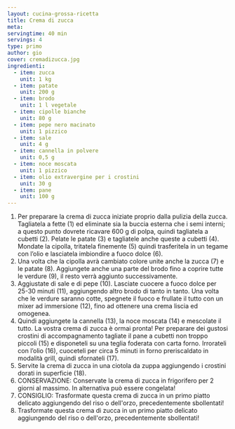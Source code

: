 ```yaml
---
layout: cucina-grossa-ricetta
title: Crema di zucca
meta:
servingtime: 40 min
servings: 4
type: primo
author: gio
cover: cremadizucca.jpg
ingredienti:
  - item: zucca
    unit: 1 kg
  - item: patate
    unit: 200 g
  - item: brodo
    unit: 1 l vegetale
  - item: cipolle bianche
    unit: 80 g
  - item: pepe nero macinato
    unit: 1 pizzico
  - item: sale
    unit: 4 g
  - item: cannella in polvere
    unit: 0,5 g
  - item: noce moscata
    unit: 1 pizzico
  - item: olio extravergine per i crostini
    unit: 30 g
  - item: pane
    unit: 100 g
---
```


1. Per preparare la crema di zucca iniziate proprio dalla pulizia della zucca. Tagliatela a fette (1) ed eliminate sia la buccia esterna che i semi interni; a questo punto dovrete ricavare 600 g di polpa,  quindi tagliatela a cubetti (2). Pelate le patate (3) e tagliatele anche queste a cubetti (4). Mondate la cipolla, tritatela finemente (5) quindi trasferitela in un tegame con l’olio e lasciatela imbiondire a fuoco dolce (6).
2. Una volta che la cipolla avrà cambiato colore unite anche la zucca (7) e le patate (8). Aggiungete anche una parte del brodo fino a coprire tutte le verdure (9), il resto verrà aggiunto successivamente.
3. Aggiustate di sale e di pepe (10). Lasciate cuocere a fuoco dolce per 25-30 minuti (11), aggiungendo altro brodo di tanto in tanto. Una volta che le verdure saranno cotte, spegnete il fuoco e frullate il tutto con un mixer ad immersione (12), fino ad ottenere una crema liscia ed omogenea.
4. Quindi aggiungete la cannella (13), la noce moscata (14) e mescolate il tutto. La vostra crema di zucca è ormai pronta! Per preparare dei gustosi crostini di accompagnamento tagliate il pane a cubetti non troppo piccoli (15) e disponeteli su una teglia foderata con carta forno. Irrorateli con l’olio (16), cuoceteli per circa 5 minuti in forno preriscaldato in modalità grill, quindi sfornateli (17).
5. Servite la crema di zucca in una ciotola da zuppa aggiungendo i crostini dorati in superficie (18).
6. CONSERVAZIONE:
Conservate la crema di zucca in  frigorifero per 2 giorni al massimo. In alternativa può essere congelata!
7. CONSIGLIO:
Trasformate questa crema di zucca in un primo piatto delicato aggiungendo del riso o dell'orzo, precedentemente sbollentati!
8. Trasformate questa crema di zucca in un primo piatto delicato aggiungendo del riso o dell'orzo, precedentemente sbollentati!
